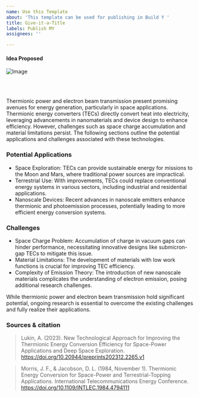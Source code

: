 ```yaml
---
name: Use this Template
about: 'This template can be used for publishing in Build Y '
title: Give-it-a-Title
labels: Publish MY
assignees: ''

---
```


#### Idea Proposed

![Image](https://github.com/user-attachments/assets/770471d5-1030-405e-b215-0b1fa40b12dd)

<br>
<br>

Thermionic power and electron beam transmission present promising avenues for energy generation, particularly in space applications. Thermionic energy converters (TECs) directly convert heat into electricity, leveraging advancements in nanomaterials and device design to enhance efficiency. However, challenges such as space charge accumulation and material limitations persist. The following sections outline the potential applications and challenges associated with these technologies.

### Potential Applications

- Space Exploration: TECs can provide sustainable energy for missions to the Moon and Mars, where traditional power sources are impractical.
- Terrestrial Use: With improvements, TECs could replace conventional energy systems in various sectors, including industrial and residential applications.
- Nanoscale Devices: Recent advances in nanoscale emitters enhance thermionic and photoemission processes, potentially leading to more efficient energy conversion systems.

### Challenges

- Space Charge Problem: Accumulation of charge in vacuum gaps can hinder performance, necessitating innovative designs like submicron-gap TECs to mitigate this issue.
- Material Limitations: The development of materials with low work functions is crucial for improving TEC efficiency.
- Complexity of Emission Theory: The introduction of new nanoscale materials complicates the understanding of electron emission, posing additional research challenges.

While thermionic power and electron beam transmission hold significant potential, ongoing research is essential to overcome the existing challenges and fully realize their applications.

### Sources & citation

> Lukin, A. (2023). New Technological Approach for Improving the Thermionic Energy Conversion Efficiency for Space-Power Applications and Deep Space Exploration. https://doi.org/10.20944/preprints202312.2265.v1

> Morris, J. F., & Jacobson, D. L. (1984, November 1). Thermionic Energy Conversion for Space-Power and Terrestrial-Topping Applications. International Telecommunications Energy Conference. https://doi.org/10.1109/INTLEC.1984.4794111
